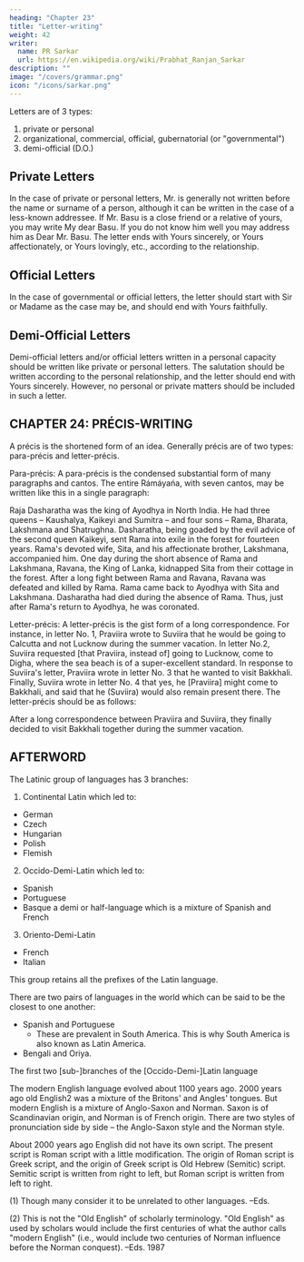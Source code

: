```yaml
---
heading: "Chapter 23"
title: "Letter-writing"
weight: 42
writer:
  name: PR Sarkar
  url: https://en.wikipedia.org/wiki/Prabhat_Ranjan_Sarkar
description: ""
image: "/covers/grammar.png"
icon: "/icons/sarkar.png"
---
```



Letters are of 3 types:

1. private or personal
2. organizational, commercial, official, gubernatorial (or "governmental")
3. demi-official (D.O.)


## Private Letters

In the case of private or personal letters, Mr. is generally not written before the name or surname of a person, although it can be written in the case of a less-known addressee. If Mr. Basu is a close friend or a relative of yours, you may write My dear Basu. If you do not know him well you may address him as Dear Mr. Basu. The letter ends with Yours sincerely, or Yours affectionately, or Yours lovingly, etc., according to the relationship.


## Official Letters

In the case of governmental or official letters, the letter should start with Sir or Madame as the case may be, and should end with Yours faithfully.


## Demi-Official Letters

Demi-official letters and/or official letters written in a personal capacity should be written like private or personal letters. The salutation should be written according to the personal relationship, and the letter should end with Yours sincerely. However, no personal or private matters should be included in such a letter.




## CHAPTER 24: PRÉCIS-WRITING

A précis is the shortened form of an idea. Generally précis are of two types: para-précis and letter-précis.

Para-précis: A para-précis is the condensed substantial form of many paragraphs and cantos. The entire Rámáyańa, with seven cantos, may be written like this in a single paragraph:

Raja Dasharatha was the king of Ayodhya in North India. He had three queens – Kaushalya, Kaikeyi and Sumitra – and four sons – Rama, Bharata, Lakshmana and Shatrughna. Dasharatha, being goaded by the evil advice of the second queen Kaikeyi, sent Rama into exile in the forest for fourteen years. Rama's devoted wife, Sita, and his affectionate brother, Lakshmana, accompanied him. One day during the short absence of Rama and Lakshmana, Ravana, the King of Lanka, kidnapped Sita from their cottage in the forest. After a long fight between Rama and Ravana, Ravana was defeated and killed by Rama. Rama came back to Ayodhya with Sita and Lakshmana. Dasharatha had died during the absence of Rama. Thus, just after Rama's return to Ayodhya, he was coronated.

Letter-précis: A letter-précis is the gist form of a long correspondence. For instance, in letter No. 1, Praviira wrote to Suviira that he would be going to Calcutta and not Lucknow during the summer vacation. In letter No.2, Suviira requested [that Praviira, instead of] going to Lucknow, come to Digha, where the sea beach is of a super-excellent standard. In response to Suviira's letter, Praviira wrote in letter No. 3 that he wanted to visit Bakkhali. Finally, Suviira wrote in letter No. 4 that yes, he [Praviira] might come to Bakkhali, and said that he (Suviira) would also remain present there. The letter-précis should be as follows:

After a long correspondence between Praviira and Suviira, they finally decided to visit Bakkhali together during the summer vacation.


## AFTERWORD

The Latinic group of languages has 3 branches:

1. Continental Latin which led to:
  - German
  - Czech
  - Hungarian
  - Polish
  - Flemish

2. Occido-Demi-Latin which led to:
  - Spanish 
  - Portuguese 
  - Basque a demi or half-language which is a mixture of Spanish and French

3. Oriento-Demi-Latin
  - French
  - Italian

  This group retains all the prefixes of the Latin language.

There are two pairs of languages in the world which can be said to be the closest to one another: 
- Spanish and Portuguese
  - These are prevalent in South America. This is why South America is also known as Latin America.
- Bengali and Oriya. 

The first two [sub-]branches of the [Occido-Demi-]Latin language 


The modern English language evolved about 1100 years ago. 2000 years ago old English2 was a mixture of the Britons' and Angles' tongues. But modern English is a mixture of Anglo-Saxon and Norman. Saxon is of Scandinavian origin, and Norman is of French origin. There are two styles of pronunciation side by side – the Anglo-Saxon style and the Norman style.

About 2000 years ago English did not have its own script. The present script is Roman script with a little modification. The origin of Roman script is Greek script, and the origin of Greek script is Old Hebrew (Semitic) script. Semitic script is written from right to left, but Roman script is written from left to right.

(1) Though many consider it to be unrelated to other languages. –Eds.

(2) This is not the "Old English" of scholarly terminology. "Old English" as used by scholars would include the first centuries of what the author calls "modern English" (i.e., would include two centuries of Norman influence before the Norman conquest). –Eds.
1987